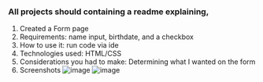 ### All projects should containing a readme explaining, 
1. Created a Form page 
2. Requirements: name input, birthdate, and a checkbox
3. How to use it: run code via ide 
4. Technologies used: HTML/CSS
5. Considerations you had to make: Determining what I wanted on the form
6. Screenshots
  ![image](https://user-images.githubusercontent.com/25696415/211111474-42c6389e-9dcc-488a-83d3-58bb594fbbc4.png)
  ![image](https://user-images.githubusercontent.com/25696415/211111417-f10a0d59-ec46-40fd-8be6-8ec857daefb4.png)

